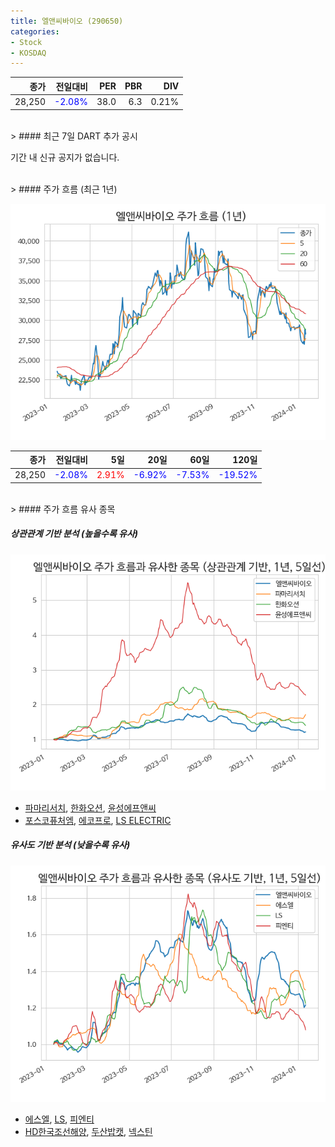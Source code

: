 ```yaml
---
title: 엘앤씨바이오 (290650)
categories:
- Stock
- KOSDAQ
---
```


|종가|전일대비|PER|PBR|DIV|
|---:|-------:|--:|--:|--:|
|28,250|<span style="color: blue">-2.08%</span>|38.0|6.3|0.21%|

<!-- more -->

<br>
> #### 최근 7일 DART 추가 공시

기간 내 신규 공지가 없습니다.

<br>
> #### 주가 흐름 (최근 1년)

![290650](/assets/images/stock/290650.png)

|종가|전일대비|5일|20일|60일|120일|
|---:|-------:|--:|---:|---:|----:|
|28,250|<span style="color: blue">-2.08%</span>|<span style="color: red">2.91%</span>|<span style="color: blue">-6.92%</span>|<span style="color: blue">-7.53%</span>|<span style="color: blue">-19.52%</span>|

<br>
> #### 주가 흐름 유사 종목

##### 상관관계 기반 분석 (높을수록 유사)
![290650](/assets/images/stock/290650_corr.png)
- [파마리서치](/214450/), [한화오션](/042660/), [윤성에프앤씨](/372170/)
- [포스코퓨처엠](/003670/), [에코프로](/086520/), [LS ELECTRIC](/010120/)

##### 유사도 기반 분석 (낮을수록 유사)
![290650](/assets/images/stock/290650_sim.png)
- [에스엘](/005850/), [LS](/006260/), [피엔티](/137400/)
- [HD한국조선해양](/009540/), [두산밥캣](/241560/), [넥스틴](/348210/)